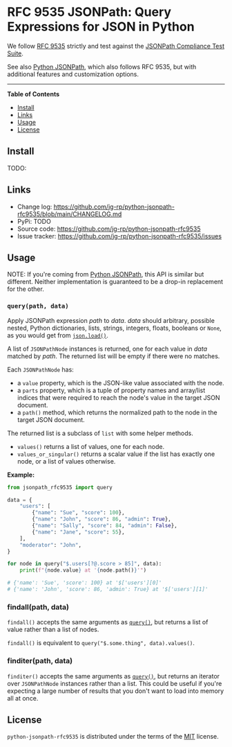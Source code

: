 # RFC 9535 JSONPath: Query Expressions for JSON in Python

We follow [RFC 9535](https://datatracker.ietf.org/doc/html/rfc9535) strictly and test against the [JSONPath Compliance Test Suite](https://github.com/jsonpath-standard/jsonpath-compliance-test-suite).

See also [Python JSONPath](https://github.com/jg-rp/python-jsonpath), which also follows RFC 9535, but with additional features and customization options.

---

**Table of Contents**

- [Install](#install)
- [Links](#links)
- [Usage](#usage)
- [License](#license)

## Install

TODO:

## Links

- Change log: https://github.com/jg-rp/python-jsonpath-rfc9535/blob/main/CHANGELOG.md
- PyPi: TODO
- Source code: https://github.com/jg-rp/python-jsonpath-rfc9535
- Issue tracker: https://github.com/jg-rp/python-jsonpath-rfc9535/issues

## Usage

NOTE: If you're coming from [Python JSONPath](https://github.com/jg-rp/python-jsonpath), this API is similar but different. Neither implementation is guaranteed to be a drop-in replacement for the other.

### `query(path, data)`

Apply JSONPath expression _path_ to _data_. _data_ should arbitrary, possible nested, Python dictionaries, lists, strings, integers, floats, booleans or `None`, as you would get from [`json.load()`](https://docs.python.org/3/library/json.html#json.load).

A list of `JSONPathNode` instances is returned, one for each value in _data_ matched by _path_. The returned list will be empty if there were no matches.

Each `JSONPathNode` has:

- a `value` property, which is the JSON-like value associated with the node.
- a `parts` property, which is a tuple of property names and array/list indices that were required to reach the node's value in the target JSON document.
- a `path()` method, which returns the normalized path to the node in the target JSON document.

The returned list is a subclass of `list` with some helper methods.

- `values()` returns a list of values, one for each node.
- `values_or_singular()` returns a scalar value if the list has exactly one node, or a list of values otherwise.

**Example:**

```python
from jsonpath_rfc9535 import query

data = {
    "users": [
        {"name": "Sue", "score": 100},
        {"name": "John", "score": 86, "admin": True},
        {"name": "Sally", "score": 84, "admin": False},
        {"name": "Jane", "score": 55},
    ],
    "moderator": "John",
}

for node in query("$.users[?@.score > 85]", data):
    print(f"{node.value} at '{node.path()}'")

# {'name': 'Sue', 'score': 100} at '$['users'][0]'
# {'name': 'John', 'score': 86, 'admin': True} at '$['users'][1]'
```

### findall(path, data)

`findall()` accepts the same arguments as [`query()`](#querypath-data), but returns a list of value rather than a list of nodes.

`findall()` is equivalent to `query("$.some.thing", data).values()`.

### finditer(path, data)

`finditer()` accepts the same arguments as [`query()`](#querypath-data), but returns an iterator over `JSONPathNode` instances rather than a list. This could be useful if you're expecting a large number of results that you don't want to load into memory all at once.

## License

`python-jsonpath-rfc9535` is distributed under the terms of the [MIT](https://spdx.org/licenses/MIT.html) license.

